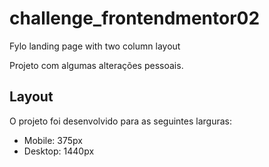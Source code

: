 # challenge_frontendmentor02

Fylo landing page with two column layout

Projeto com algumas alterações pessoais.

## Layout

O projeto foi desenvolvido para as seguintes larguras:

- Mobile: 375px
- Desktop: 1440px
